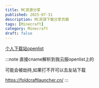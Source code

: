 ```yaml
---
title: MC资源分享
published: 2025-07-31
description: MC资源下载分享页面
tags: [Minecraft]
category: Minecraft
draft: false
---
```


[个人下载站openlist](https://download.14131413.xyz/index)

:::note
直接cname解析到我云服openlist上的

可能会被劫持,如果打不开可以去友站下载

https://foldcraftlauncher.cn/
:::